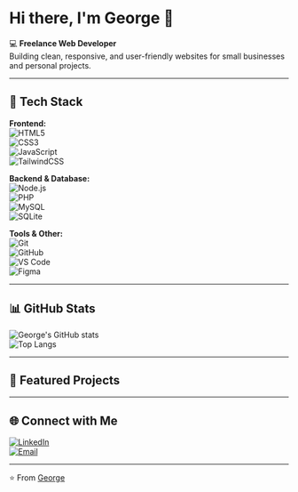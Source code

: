 # Hi there, I'm George 👋

💻 **Freelance Web Developer**  
Building clean, responsive, and user-friendly websites for small businesses and personal projects.  

---

## 🚀 Tech Stack

**Frontend:**  
![HTML5](https://img.shields.io/badge/HTML5-E34F26?style=flat&logo=html5&logoColor=white)  
![CSS3](https://img.shields.io/badge/CSS3-1572B6?style=flat&logo=css3&logoColor=white)  
![JavaScript](https://img.shields.io/badge/JavaScript-ES6+-F7DF1E?style=flat&logo=javascript&logoColor=black)  
![TailwindCSS](https://img.shields.io/badge/TailwindCSS-38B2AC?style=flat&logo=tailwind-css&logoColor=white)  

**Backend & Database:**  
![Node.js](https://img.shields.io/badge/Node.js-43853D?style=flat&logo=node.js&logoColor=white)  
![PHP](https://img.shields.io/badge/PHP-777BB4?style=flat&logo=php&logoColor=white)  
![MySQL](https://img.shields.io/badge/MySQL-005C84?style=flat&logo=mysql&logoColor=white)  
![SQLite](https://img.shields.io/badge/SQLite-003B57?style=flat&logo=sqlite&logoColor=white)  

**Tools & Other:**  
![Git](https://img.shields.io/badge/Git-F05032?style=flat&logo=git&logoColor=white)  
![GitHub](https://img.shields.io/badge/GitHub-181717?style=flat&logo=github&logoColor=white)  
![VS Code](https://img.shields.io/badge/VSCode-0078D4?style=flat&logo=visual-studio-code&logoColor=white)  
![Figma](https://img.shields.io/badge/Figma-F24E1E?style=flat&logo=figma&logoColor=white)  

---

## 📊 GitHub Stats

![George's GitHub stats](https://github-readme-stats.vercel.app/api?username=gca-dev-90&show_icons=true&theme=radical)  
![Top Langs](https://github-readme-stats.vercel.app/api/top-langs/?username=gca-dev-90&layout=compact&theme=radical)

---

## 🌟 Featured Projects

 

---

## 🌐 Connect with Me  

[![LinkedIn](https://img.shields.io/badge/LinkedIn-0A66C2?style=flat&logo=linkedin&logoColor=white)](https://www.linkedin.com/in/george-angheluta-42a6981a3)  
[![Email](https://img.shields.io/badge/Email-D14836?style=flat&logo=gmail&logoColor=white)](mailto:georgeangheluta1@gmail.com)  

---
⭐️ From [George](https://github.com/YourUsername)
